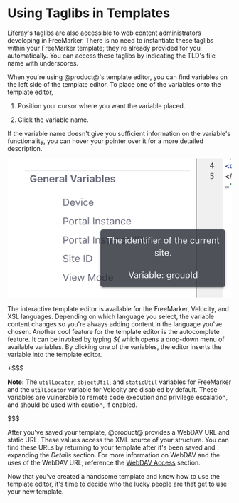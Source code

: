 # Using Taglibs in Templates [](id=using-taglibs-in-templates)

Liferay's taglibs are also accessible to web content administrators developing
in FreeMarker. There is no need to instantiate these taglibs within your
FreeMarker template; they're already provided for you automatically. You can
access these taglibs by indicating the TLD's file name with underscores.

When you're using @product@'s template editor, you can find variables on the 
left side of the template editor. To place one of the variables onto
the template editor,

1.  Position your cursor where you want the variable placed.

2.  Click the variable name.

If the variable name doesn't give you sufficient information on the variable's 
functionality, you can hover your pointer over it for a more detailed 
description.

![Figure 1: You can hover your pointer over a variable for a more detailed description.](../../../../../images/web-content-templates-create.png)

The interactive template editor is available for the FreeMarker, Velocity, and
XSL languages. Depending on which language you select, the variable content
changes so you're always adding content in the language you've chosen. Another
cool feature for the template editor is the autocomplete feature. It can be
invoked by typing *${* which opens a drop-down menu of available variables. By
clicking one of the variables, the editor inserts the variable into the template
editor.

+$$$

**Note:** The `utilLocator`, `objectUtil`, and `staticUtil` variables for
FreeMarker and the `utilLocator` variable for Velocity are disabled by default.
These variables are vulnerable to remote code execution and privilege
escalation, and should be used with caution, if enabled.

$$$

After you've saved your template, @product@ provides a WebDAV URL and static 
URL. These values access the XML source of your structure. You can find these 
URLs by returning to your template after it's been saved and expanding the 
*Details* section. For more information on WebDAV and the uses of the WebDAV 
URL, reference the [WebDAV Access](/discover/portal/-/knowledge_base/7-0/publishing-files#desktop-access-to-documents-and-media)
section.

Now that you've created a handsome template and know how to use the template
editor, it's time to decide who the lucky people are that get to use your new
template.
